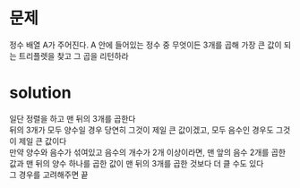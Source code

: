 # 문제

정수 배열 A가 주어진다. A 안에 들어있는 정수 중 무엇이든 3개를 곱해 가장 큰 값이 되는 트리플렛을 찾고 그 곱을 리턴하라  

# solution

일단 정렬을 하고 맨 뒤의 3개를 곱한다  
뒤의 3개가 모두 양수일 경우 당연히 그것이 제일 큰 값이겠고, 모두 음수인 경우도 그것이 제일 큰 값이다  
만약 양수와 음수가 섞여있고 음수의 개수가 2개 이상이라면, 맨 앞의 음수 2개를 곱한 값과 맨 뒤의 양수 하나를 곱한 값이 맨 뒤의 3개를 곱한 것보다 더 클 수도 있다  
그 경우를 고려해주면 끝  